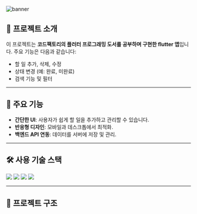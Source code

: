 ![banner](https://capsule-render.vercel.app/api?type=waving&color=0:fd947f,100:fa72e2&height=220&text=My%20Flutter%20Project&fontSize=50&fontColor=fff)

## 📌 프로젝트 소개
이 프로젝트는 **코드팩토리의 플러터 프로그래밍 도서를 공부하며 구현한 flutter 앱**입니다. 주요 기능은 다음과 같습니다:
- 할 일 추가, 삭제, 수정
- 상태 변경 (예: 완료, 미완료)
- 검색 기능 및 필터

---

## 🚀 주요 기능
- **간단한 UI**: 사용자가 쉽게 할 일을 추가하고 관리할 수 있습니다.
- **반응형 디자인**: 모바일과 데스크톱에서 최적화.
- **백엔드 API 연동**: 데이터를 서버에 저장 및 관리.

---

## 🛠 사용 기술 스택
<span>
<img src="https://img.shields.io/badge/JavaScript-323330?style=flat&logo=javascript&logoColor=F7DF1E"/>
<img src="https://img.shields.io/badge/React-61DAFB?style=flat&logo=react&logoColor=white"/>
<img src="https://img.shields.io/badge/Node.js-339933?style=flat&logo=nodedotjs&logoColor=white"/>
<img src="https://img.shields.io/badge/MySQL-4479A1?style=flat&logo=mysql&logoColor=white"/>
</span>

---

## 📂 프로젝트 구조

